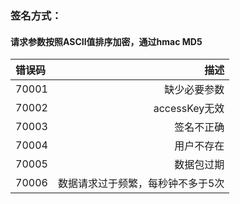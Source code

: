 ### 签名方式：
#### 请求参数按照ASCII值排序加密，通过hmac MD5
| 错误码     | 描述     | 
| :-------- | --------:| 
| 70001     |缺少必要参数     | 
| 70002     |accessKey无效   |
| 70003     |签名不正确     |
| 70004     |用户不存在   |
| 70005     |数据包过期   |
| 70006     |数据请求过于频繁，每秒钟不多于5次  |

